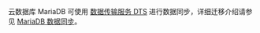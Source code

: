 
云数据库 MariaDB 可使用  [数据传输服务 DTS](https://cloud.tencent.com/document/product/571/58672)  进行数据同步，详细迁移介绍请参见 [MariaDB 数据同步](https://cloud.tencent.com/document/product/571/68151)。
